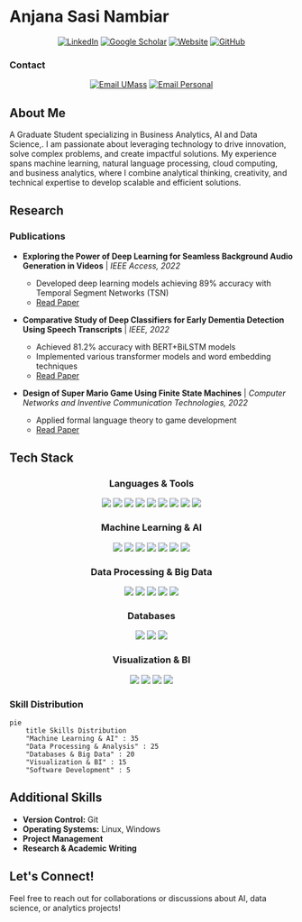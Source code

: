 # Anjana Sasi Nambiar

<div align="center">
  
[![LinkedIn](https://img.shields.io/badge/LinkedIn-anjanasnambiar-0077B5?style=for-the-badge&logo=linkedin&logoColor=white)](https://www.linkedin.com/in/anjanasnambiar)
[![Google Scholar](https://img.shields.io/badge/Google_Scholar-Anjana_S_Nambiar-4285F4?style=for-the-badge&logo=google-scholar&logoColor=white)](https://scholar.google.com/citations?user=YOUR_SCHOLAR_ID)
[![Website](https://img.shields.io/badge/Website-Portfolio-00C7B7?style=for-the-badge&logo=netlify&logoColor=white)](https://www.yourdomain.com)
[![GitHub](https://img.shields.io/badge/GitHub-Profile-181717?style=for-the-badge&logo=github&logoColor=white)](https://github.com/yourusername)

</div>

### Contact

<div align="center">


[![Email UMass](https://img.shields.io/badge/Email-anjanaasnambiar%40gmail.com-red?style=for-the-badge&logo=gmail&logoColor=white)](mailto:asnambiar@umass.edu)
[![Email Personal](https://img.shields.io/badge/Email-anjanasasinambiar%40gmail.com-red?style=for-the-badge&logo=gmail&logoColor=white)](mailto:your.personal@gmail.com)

</div>


## About Me

A Graduate Student specializing in Business Analytics, AI and Data Science,. I am passionate about leveraging technology to drive innovation, solve complex problems, and create impactful solutions. My experience spans machine learning, natural language processing, cloud computing, and business analytics, where I combine analytical thinking, creativity, and technical expertise to develop scalable and efficient solutions.

## Research

### Publications

- **Exploring the Power of Deep Learning for Seamless Background Audio Generation in Videos** | *IEEE Access, 2022*
  - Developed deep learning models achieving 89% accuracy with Temporal Segment Networks (TSN)
  - [Read Paper](https://doi.org/10.1109/ACCESS.2022.10306607)

- **Comparative Study of Deep Classifiers for Early Dementia Detection Using Speech Transcripts** | *IEEE, 2022*
  - Achieved 81.2% accuracy with BERT+BiLSTM models
  - Implemented various transformer models and word embedding techniques
  - [Read Paper](https://doi.org/10.1109/ACCESS.2022.10306607)

- **Design of Super Mario Game Using Finite State Machines** | *Computer Networks and Inventive Communication Technologies, 2022*
  - Applied formal language theory to game development
  - [Read Paper](https://doi.org/10.1007/978-981-19-3035-5_55)


## Tech Stack

<div align="center">
  
### Languages & Tools
  
<img src="https://img.shields.io/badge/Python-3776AB?style=for-the-badge&logo=python&logoColor=white" />
<img src="https://img.shields.io/badge/Java-ED8B00?style=for-the-badge&logo=openjdk&logoColor=white" />
<img src="https://img.shields.io/badge/R-276DC3?style=for-the-badge&logo=r&logoColor=white" />
<img src="https://img.shields.io/badge/MATLAB-0076A8?style=for-the-badge&logo=mathworks&logoColor=white" />
<img src="https://img.shields.io/badge/SQL-4479A1?style=for-the-badge&logo=mysql&logoColor=white" />
<img src="https://img.shields.io/badge/HTML-E34F26?style=for-the-badge&logo=html5&logoColor=white" />
<img src="https://img.shields.io/badge/CSS-1572B6?style=for-the-badge&logo=css3&logoColor=white" />
<img src="https://img.shields.io/badge/Git-F05032?style=for-the-badge&logo=git&logoColor=white" />
<img src="https://img.shields.io/badge/Linux-FCC624?style=for-the-badge&logo=linux&logoColor=black" />

### Machine Learning & AI

<img src="https://img.shields.io/badge/TensorFlow-FF6F00?style=for-the-badge&logo=tensorflow&logoColor=white" />
<img src="https://img.shields.io/badge/PyTorch-EE4C2C?style=for-the-badge&logo=pytorch&logoColor=white" />
<img src="https://img.shields.io/badge/Keras-D00000?style=for-the-badge&logo=keras&logoColor=white" />
<img src="https://img.shields.io/badge/scikit_learn-F7931E?style=for-the-badge&logo=scikit-learn&logoColor=white" />
<img src="https://img.shields.io/badge/NLP-8A2BE2?style=for-the-badge&logo=natural-language-processing&logoColor=white" />
<img src="https://img.shields.io/badge/LLMs-00FFFF?style=for-the-badge&logo=openai&logoColor=black" />
<img src="https://img.shields.io/badge/LangChain-00B272?style=for-the-badge&logo=chainlink&logoColor=white" />

### Data Processing & Big Data

<img src="https://img.shields.io/badge/NumPy-013243?style=for-the-badge&logo=numpy&logoColor=white" />
<img src="https://img.shields.io/badge/Pandas-150458?style=for-the-badge&logo=pandas&logoColor=white" />
<img src="https://img.shields.io/badge/Apache_Spark-E25A1C?style=for-the-badge&logo=apache-spark&logoColor=white" />
<img src="https://img.shields.io/badge/Apache_Airflow-017CEE?style=for-the-badge&logo=apache-airflow&logoColor=white" />
<img src="https://img.shields.io/badge/Apache_Hadoop-66CCFF?style=for-the-badge&logo=apache-hadoop&logoColor=black" />

### Databases

<img src="https://img.shields.io/badge/MySQL-4479A1?style=for-the-badge&logo=mysql&logoColor=white" />
<img src="https://img.shields.io/badge/MongoDB-47A248?style=for-the-badge&logo=mongodb&logoColor=white" />
<img src="https://img.shields.io/badge/Cassandra-1287B1?style=for-the-badge&logo=apache-cassandra&logoColor=white" />

### Visualization & BI

<img src="https://img.shields.io/badge/Tableau-E97627?style=for-the-badge&logo=tableau&logoColor=white" />
<img src="https://img.shields.io/badge/Power_BI-F2C811?style=for-the-badge&logo=power-bi&logoColor=black" />
<img src="https://img.shields.io/badge/Microsoft_Excel-217346?style=for-the-badge&logo=microsoft-excel&logoColor=white" />
<img src="https://img.shields.io/badge/Dynamics_365-0078D4?style=for-the-badge&logo=microsoft&logoColor=white" />

</div>

### Skill Distribution

```mermaid
pie
    title Skills Distribution
    "Machine Learning & AI" : 35
    "Data Processing & Analysis" : 25
    "Databases & Big Data" : 20
    "Visualization & BI" : 15
    "Software Development" : 5
```

## Additional Skills

- **Version Control:** Git
- **Operating Systems:** Linux, Windows
- **Project Management**
- **Research & Academic Writing**

## Let's Connect!
Feel free to reach out for collaborations or discussions about AI, data science, or analytics projects!
